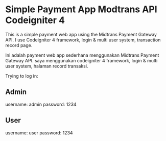 # Simple Payment App Modtrans API Codeigniter 4

This is a simple payment web app using the Midtrans Payment Gateway API. I use Codeigniter 4 framework, login & multi user system, transaction record page.

Ini adalah payment web app sederhana menggunakan Midtrans Payment Gateway API. saya menggunakan codeigniter 4 framework, login & multi user system, halaman record transaksi. 

Trying to log in:

## Admin
username: admin
password: 1234

## User
username: user
password: 1234
